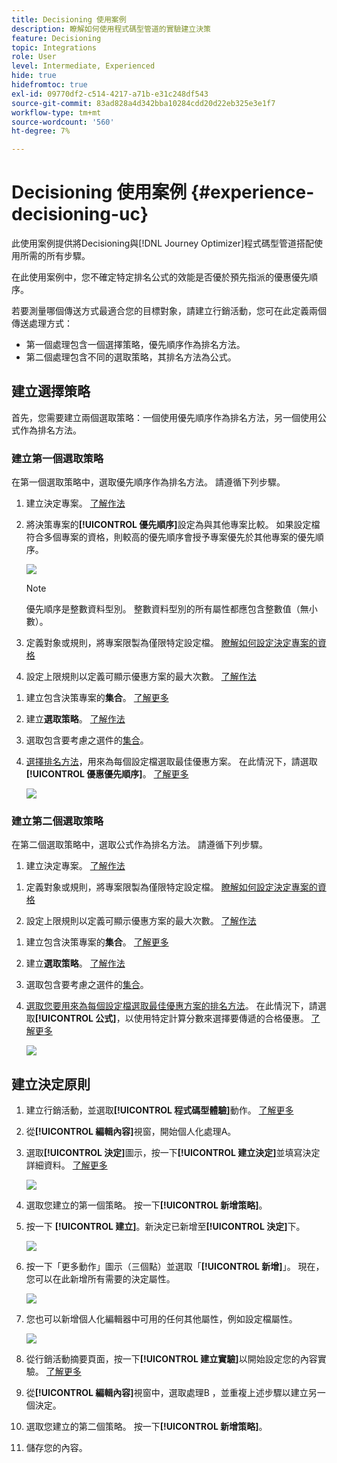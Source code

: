 ```yaml
---
title: Decisioning 使用案例
description: 瞭解如何使用程式碼型管道的實驗建立決策
feature: Decisioning
topic: Integrations
role: User
level: Intermediate, Experienced
hide: true
hidefromtoc: true
exl-id: 09770df2-c514-4217-a71b-e31c248df543
source-git-commit: 83ad828a4d342bba10284cdd20d22eb325e3e1f7
workflow-type: tm+mt
source-wordcount: '560'
ht-degree: 7%

---
```


# Decisioning 使用案例 {#experience-decisioning-uc}

此使用案例提供將Decisioning與[!DNL Journey Optimizer]程式碼型管道搭配使用所需的所有步驟。

<!--In this use case, you create a campaign where you define two delivery treatments - each containing a different decision policy in order to measure which one performs best for your target audience.-->

在此使用案例中，您不確定特定排名公式的效能是否優於預先指派的優惠優先順序。

若要測量哪個傳送方式最適合您的目標對象，請建立行銷活動，您可在此定義兩個傳送處理方式：

<!--Set up the experiment such that:-->

* 第一個處理包含一個選擇策略，優先順序作為排名方法。
* 第二個處理包含不同的選取策略，其排名方法為公式。

## 建立選擇策略

首先，您需要建立兩個選取策略：一個使用優先順序作為排名方法，另一個使用公式作為排名方法。

### 建立第一個選取策略

在第一個選取策略中，選取優先順序作為排名方法。 請遵循下列步驟。

1. 建立決定專案。 [了解作法](items.md)

1. 將決策專案的&#x200B;**[!UICONTROL 優先順序]**&#x200B;設定為與其他專案比較。 如果設定檔符合多個專案的資格，則較高的優先順序會授予專案優先於其他專案的優先順序。

   ![](assets/exd-uc-item-priority.png)

   >[!NOTE]
   >
   >優先順序是整數資料型別。 整數資料型別的所有屬性都應包含整數值（無小數）。

1. 定義對象或規則，將專案限製為僅限特定設定檔。 [瞭解如何設定決定專案的資格](items.md#eligibility)

1. 設定上限規則以定義可顯示優惠方案的最大次數。 [了解作法](items.md#capping)

<!--1. If needed, repeat the steps above to create one or more additional decision items.-->

1. 建立包含決策專案的&#x200B;**集合**。 [了解更多](collections.md)

1. 建立&#x200B;**選取策略**。 [了解作法](selection-strategies.md#create-selection-strategy)

1. 選取包含要考慮之選件的[集合](collections.md)。

1. [選擇排名方法](#select-ranking-method)，用來為每個設定檔選取最佳優惠方案。 在此情況下，請選取&#x200B;**[!UICONTROL 優惠優先順序]**。 [了解更多](selection-strategies.md#offer-priority)

   ![](assets/exd-uc-strategy-priority.png)

   <!--If multiple offers are eligible for this strategy, the [Offer priority](#offer-priority) method uses the value defined in the offers.-->

### 建立第二個選取策略

在第二個選取策略中，選取公式作為排名方法。 請遵循下列步驟。

1. 建立決定專案。 [了解作法](items.md)

<!--1. Set the same **[!UICONTROL Priority]** as for the first decision item. TBC?-->

1. 定義對象或規則，將專案限製為僅限特定設定檔。 [瞭解如何設定決定專案的資格](items.md#eligibility)

1. 設定上限規則以定義可顯示優惠方案的最大次數。 [了解作法](items.md#capping)

<!--1. If needed, repeat the steps above to create one or more additional decision items.-->

1. 建立包含決策專案的&#x200B;**集合**。 [了解更多](collections.md)

1. 建立&#x200B;**選取策略**。 [了解作法](selection-strategies.md#create-selection-strategy)

1. 選取包含要考慮之選件的[集合](collections.md)。

1. [選取您要用來為每個設定檔選取最佳優惠方案的排名方法](#select-ranking-method)。 在此情況下，請選取&#x200B;**[!UICONTROL 公式]**，以使用特定計算分數來選擇要傳遞的合格優惠。 [了解更多](selection-strategies.md#ranking-formula)

   ![](assets/exd-uc-strategy-formula.png)

<!--
## Create decision items and selection strategies

You first need to create items, group them together in collections, set up rules and ranking methods. These elements will allow you to build selection strategies.

1. Navigate to **[!UICONTROL Decisioning]** > **[!UICONTROL Catalogs]** and create several decision items. Set constraints using audiences or rules to restrict each item to specific profiles only. [Learn more](items.md)

1. From the items list, click the **[!UICONTROL Edit schema]** button  and edit the custom attributes if needed. [Learn how to work with catalogs](catalogs.md)

1. Create **collections** to categorize and group your decision items according to your preferences. [Learn more](collections.md)

1. Create **decision rules** to determine to whom a decision item can be shown. [Learn more](rules.md)

1. Create **ranking methods** and apply them within decision strategies to determine the priority order for selecting decision items. [Learn more](ranking.md)

1. Build **selection strategies** that leverage collections, decision rules, and ranking methods to identify the decision items suitable for displaying to profiles. [Learn more](selection-strategies.md)
-->

## 建立決定原則

<!--To present the best dynamic offer and experience to your visitors on your website or mobile app, add a decision policy to a code-based campaign.

Define two delivery treatments each containing a different decision policy.-->

1. 建立行銷活動，並選取&#x200B;**[!UICONTROL 程式碼型體驗]**&#x200B;動作。 [了解更多](../code-based/create-code-based.md)

1. 從&#x200B;**[!UICONTROL 編輯內容]**&#x200B;視窗，開始個人化處理A。

1. 選取&#x200B;**[!UICONTROL 決定]**&#x200B;圖示，按一下&#x200B;**[!UICONTROL 建立決定]**&#x200B;並填寫決定詳細資料。 [了解更多](create-decision.md)

   ![](assets/decision-code-based-create.png)

1. 選取您建立的第一個策略。 按一下&#x200B;**[!UICONTROL 新增策略]**。

1. 按一下 **[!UICONTROL 建立]**。新決定已新增至&#x200B;**[!UICONTROL 決定]**&#x200B;下。

   ![](assets/decision-code-based-decision-added.png)

1. 按一下「更多動作」圖示（三個點）並選取「**[!UICONTROL 新增]**」。 現在，您可以在此新增所有需要的決定屬性。

   ![](assets/decision-code-based-add-decision.png)

1. 您也可以新增個人化編輯器中可用的任何其他屬性，例如設定檔屬性。

   ![](assets/decision-code-based-decision-profile-attribute.png)

1. 從行銷活動摘要頁面，按一下&#x200B;**[!UICONTROL 建立實驗]**&#x200B;以開始設定您的內容實驗。 [了解更多](../content-management/content-experiment.md)

1. 從&#x200B;**[!UICONTROL 編輯內容]**&#x200B;視窗中，選取處理B ，並重複上述步驟以建立另一個決定。

1. 選取您建立的第二個策略。 按一下&#x200B;**[!UICONTROL 新增策略]**。

1. 儲存您的內容。
